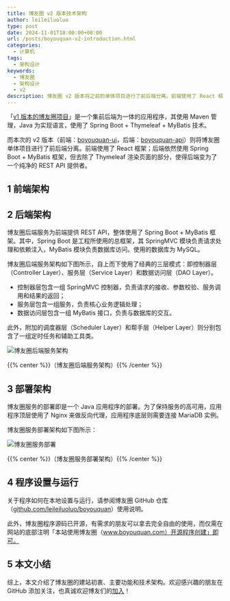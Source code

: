 ```yaml
---
title: 博友圈 v2 版本技术架构
author: leileiluoluo
type: post
date: 2024-11-01T18:00:00+08:00
url: /posts/boyouquan-v2-introduction.html
categories:
  - 计算机
tags:
  - 架构设计
keywords:
  - 博友圈
  - 架构设计
  - v2
description: 博友圈 v2 版本将之前的单体项目进行了前后端分离。前端使用了 React 框架；后端依然使用 Spring Boot + MyBatis 框架，但去除了 Thymeleaf 渲染页面的部分，使得后端变为了一个纯净的 REST API 提供者。
---
```


「[v1 版本的博友圈项目](https://github.com/leileiluoluo/boyouquan-api/releases/tag/v1.10)」是一个集前后端为一体的应用程序，其使用 Maven 管理，Java 为实现语言，使用了 Spring Boot + Thymeleaf + MyBatis 技术。

而本次的 v2 版本（前端：[boyouquan-ui](https://github.com/leileiluoluo/boyouquan-ui/releases/tag/v2.0)，后端：[boyouquan-api](https://github.com/leileiluoluo/boyouquan-api/releases/tag/v2.0)）则将博友圈单体项目进行了前后端分离。前端使用了 React 框架；后端依然使用 Spring Boot + MyBatis 框架，但去除了 Thymeleaf 渲染页面的部分，使得后端变为了一个纯净的 REST API 提供者。

<!--more-->

## 1 前端架构

## 2 后端架构

博友圈后端服务为前端提供 REST API，整体使用了 Spring Boot + MyBatis 框架。其中，Spring Boot 是工程所使用的总框架，其 SpringMVC 模块负责请求处理和依赖注入，MyBatis 模块负责数据库访问。使用的数据库为 MySQL。

博友圈后端服务架构如下图所示，自上而下使用了经典的三层模式：即控制器层（Controller Layer）、服务层（Service Layer）和数据访问层（DAO Layer）。

- 控制器层包含一组 SpringMVC 控制器，负责请求的接收、参数校验、服务调用和结果的返回；
- 服务层包含一组服务，负责核心业务逻辑处理；
- 数据访问层包含一组 MyBatis 接口，负责与数据库的交互。

此外，附加的调度器层（Scheduler
Layer）和帮手层（Helper Layer）则分别包含了一组定时任务和辅助工具类。

![博友圈后端服务架构](https://leileiluoluo.github.io/static/images/uploads/2024/11/boyouquan-backend-architecture.svg#center)

{{% center %}}（博友圈后端服务架构）{{% /center %}}

## 3 部署架构

博友圈服务的部署即是一个 Java 应用程序的部署。为了保持服务的高可用，应用程序顶层使用了 Nginx 来做反向代理，应用程序底层则需要连接 MariaDB 实例。

博友圈服务部署架构如下图所示：

![博友圈服务部署](https://leileiluoluo.github.io/static/images/uploads/2024/04/boyouquan-deployment-architecture.svg#center)

{{% center %}}（博友圈服务部署架构）{{% /center %}}

## 4 程序设置与运行

关于程序如何在本地设置与运行，请参阅博友圈 GitHub 仓库（[github.com/leileiluoluo/boyouquan](https://github.com/leileiluoluo/boyouquan)）使用说明。

此外，博友圈程序源码已开源，有需求的朋友可以拿去完全自由的使用，而仅需在网站的底部注明「本站使用博友圈（www.boyouquan.com）开源程序创建」即可。

## 5 本文小结

综上，本文介绍了博友圈的建站初衷、主要功能和技术架构。欢迎感兴趣的朋友在 GitHub 添加关注，也真诚欢迎博友们的[加入](https://www.boyouquan.com/blog-requests/add)！
